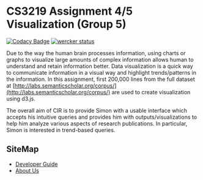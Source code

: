 # CS3219 Assignment 4/5 Visualization (Group 5)
[![Codacy Badge](https://api.codacy.com/project/badge/Grade/be7ecece1d1047fa9480741d5b72cf14)](https://www.codacy.com?utm_source=github.com&amp;utm_medium=referral&amp;utm_content=aljorhythm/CS3219-CIR-visualisation&amp;utm_campaign=Badge_Grade)
[![wercker status](https://app.wercker.com/status/ba861855e3a5686924237c8922b960ba/s/master "wercker status")](https://app.wercker.com/project/byKey/ba861855e3a5686924237c8922b960ba)

Due to the way the human brain processes information, using charts or graphs to visualize large amounts of complex information allows human to understand and retain information better. Data visualization is a quick way to communicate information in a visual way and highlight trends/patterns in the information. In this assignment, first 200,000 lines from the full dataset at [http://labs.semanticscholar.org/corpus/](http://labs.semanticscholar.org/corpus/) are used to create visualization using d3.js.

The overall aim of CIR is to provide Simon with a usable interface which accepts his intuitive queries and provides him with outputs/visualizations to help him analyze various aspects of research publications. In particular, Simon is interested in trend-based queries.

## SiteMap
* [Developer Guide](docs/developerGuide.md)
* [About Us](docs/aboutUs.md)
